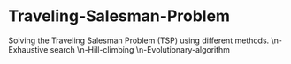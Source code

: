 # Traveling-Salesman-Problem
Solving the Traveling Salesman Problem (TSP) using different methods. \n-Exhaustive search \n-Hill-climbing \n-Evolutionary-algorithm
